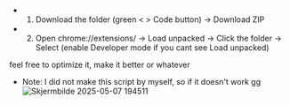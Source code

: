 * 1. Download the folder (green < > Code button) -> Download ZIP
* 2. Open chrome://extensions/ -> Load unpacked -> Click the folder -> Select (enable Developer mode if you cant see Load unpacked)

feel free to optimize it, make it better or whatever
* Note: I did not make this script by myself, so if it doesn't work gg
![Skjermbilde 2025-05-07 194511](https://github.com/user-attachments/assets/e6038920-78f1-46f6-9d70-8093aa45c724)
